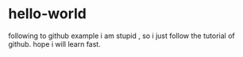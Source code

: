 # hello-world
following to github example
i am stupid , so i just follow the tutorial of github.
hope i will learn fast.
